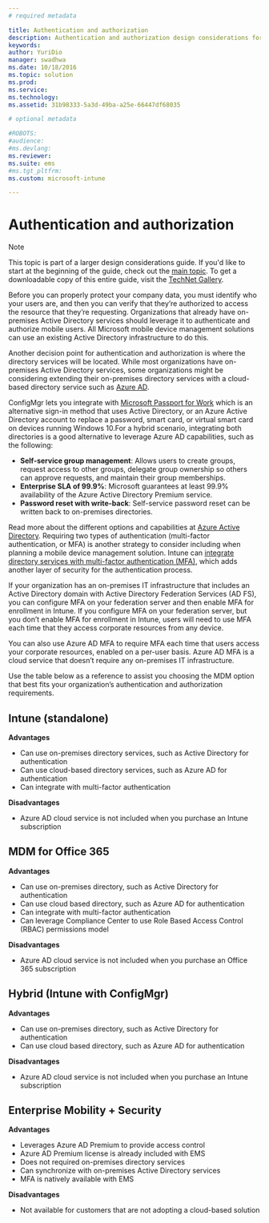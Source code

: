 ```yaml
---
# required metadata

title: Authentication and authorization
description: Authentication and authorization design considerations for mobile device management scenario.
keywords:
author: YuriDio
manager: swadhwa
ms.date: 10/18/2016
ms.topic: solution
ms.prod:
ms.service: 
ms.technology:
ms.assetid: 31b98333-5a3d-49ba-a25e-66447df68035

# optional metadata

#ROBOTS:
#audience:
#ms.devlang:
ms.reviewer: 
ms.suite: ems
#ms.tgt_pltfrm:
ms.custom: microsoft-intune

---
```


# Authentication and authorization

>[!NOTE]
>This topic is part of a larger design considerations guide. If you'd like to start at the beginning of the guide, check out the [main topic](mdm-design-considerations-guide.md). To get a downloadable copy of this entire guide, visit the [TechNet Gallery](https://gallery.technet.microsoft.com/Mobile-Device-Management-7d401582).

Before you can properly protect your company data, you must identify who your users are, and then you can verify that they’re authorized to access the resource that they’re requesting. Organizations that already have on-premises Active Directory services should leverage it to authenticate and authorize mobile users. All Microsoft mobile device management solutions can use an existing Active Directory infrastructure to do this. 

Another decision point for authentication and authorization is where the directory services will be located. While most organizations have on-premises Active Directory services, some organizations might be considering extending their on-premises directory services with a cloud-based directory service such as [Azure AD](http://azure.microsoft.com/documentation/articles/active-directory-whatis/). 

ConfigMgr lets you integrate with [Microsoft Passport for Work](https://technet.microsoft.com/library/mt488797.aspx) which is an alternative sign-in method that uses Active Directory, or an Azure Active Directory account to replace a password, smart card, or virtual smart card on devices running Windows 10.For a hybrid scenario, integrating both directories is a good alternative to leverage Azure AD capabilities, such as the following:

- **Self-service group management**: Allows users to create groups, request access to other groups, delegate group ownership so others can approve requests, and maintain their group memberships.
- **Enterprise SLA of 99.9%**:  Microsoft guarantees at least 99.9% availability of the Azure Active Directory Premium service.
- **Password reset with write-back**: Self-service password reset can be written back to on-premises directories.

Read more about the different options and capabilities at [Azure Active Directory](https://msdn.microsoft.com/library/azure/dn532272.aspx).
Requiring two types of authentication (multi-factor authentication, or MFA) is another strategy to consider including when planning a mobile device management solution. Intune can [integrate directory services with multi-factor authentication (MFA)](https://technet.microsoft.com/library/dn889751.aspx), which adds another layer of security for the authentication process. 

If your organization has an on-premises IT infrastructure that includes an Active Directory domain with Active Directory Federation Services (AD FS), you can configure MFA on your federation server and then enable MFA for enrollment in Intune. If you configure MFA on your federation server, but you don’t enable MFA for enrollment in Intune, users will need to use MFA each time that they access corporate resources from any device. 

You can also use Azure AD MFA to require MFA each time that users access your corporate resources, enabled on a per-user basis. Azure AD MFA is a cloud service that doesn’t require any on-premises IT infrastructure.

Use the table below as a reference to assist you choosing the MDM option that best fits your organization’s authentication and authorization requirements.

## Intune (standalone)

**Advantages**

- Can use on-premises directory services, such as Active Directory for authentication
- Can use cloud-based directory services, such as Azure AD for authentication
- Can integrate with multi-factor authentication

**Disadvantages**

- Azure AD cloud service is not included when you purchase an Intune subscription

## MDM for Office 365

**Advantages**

- Can use on-premises directory, such as Active Directory for authentication
- Can use cloud based directory, such as Azure AD for authentication
- Can integrate with multi-factor authentication
- Can leverage Compliance Center to use Role Based Access Control (RBAC) permissions model

**Disadvantages**

- Azure AD cloud service is not included when you purchase an Office 365 subscription

## Hybrid (Intune with ConfigMgr)

**Advantages**

- Can use on-premises directory, such as Active Directory for authentication
- Can use cloud based directory, such as Azure AD for authentication

**Disadvantages**

- Azure AD cloud service is not included when you purchase an Intune subscription

## Enterprise Mobility + Security

**Advantages**

- Leverages Azure AD Premium to provide access control
- Azure AD Premium license is already included with EMS
- Does not required on-premises directory services
- Can synchronize with on-premises Active Directory services
- MFA is natively available with EMS

**Disadvantages**

- Not available for customers that are not adopting a cloud-based solution


